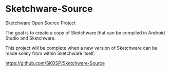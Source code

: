 # Sketchware-Source

Sketchware Open Source Project

The goal is to create a copy of Sketchware that can be compiled in Android Studio and Sketchware.

This project will be complete when a new version of Sketchware can be made solely from within Sketchware itself.

https://github.com/SKOSP/Sketchware-Source
